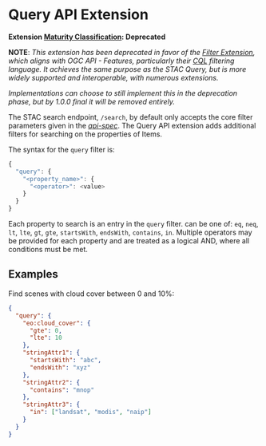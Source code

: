 # Query API Extension

**Extension [Maturity Classification](../README.md#extension-maturity): Deprecated**

**NOTE**: *This extension has been deprecated in favor of the [Filter Extension](../filter/README.md), which aligns with OGC API - Features,
particularly their [CQL](http://docs.opengeospatial.org/DRAFTS/19-079.html) filtering language. It achieves the same purpose as the STAC
Query, but is more widely supported and interoperable, with numerous extensions.*

*Implementations can choose to still implement this in the deprecation phase, but by 1.0.0 final it will be removed entirely.*

The STAC search endpoint, `/search`, by default only accepts the core filter parameters given in the *[api-spec](../../api-spec.md)*.
The Query API extension adds additional filters for searching on the properties of Items.

The syntax for the `query` filter is:

```js
{
  "query": {
    "<property_name>": {
      "<operator>": <value>
    }
  }
}
```

Each property to search is an entry in the `query` filter. <operator> can be one of: `eq`, `neq`, `lt`, `lte`, `gt`, `gte`, `startsWith`, `endsWith`, `contains`, `in`. 
Multiple operators may be provided for each property and are treated as a logical AND, where all conditions must be met.


## Examples

Find scenes with cloud cover between 0 and 10%:

```json
{
  "query": {
    "eo:cloud_cover": {
      "gte": 0,
      "lte": 10
    },
    "stringAttr1": {
      "startsWith": "abc",
      "endsWith": "xyz"
    },
    "stringAttr2": {
      "contains": "mnop"
    },
    "stringAttr3": {
      "in": ["landsat", "modis", "naip"]
    }
  }
}
```
